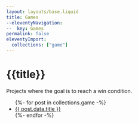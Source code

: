 ```yaml
---
layout: layouts/base.liquid
title: Games
--eleventyNavigation:
--  key: Games
permalink: false
eleventyImport:
  collections: ["game"]
---
```

# {{title}}

Projects where the goal is to reach a win condition.

<ul>
{%- for post in collections.game -%}
  <li><a href="{{ post.url }}">{{ post.data.title }}</a></li>
{%- endfor -%}
</ul>